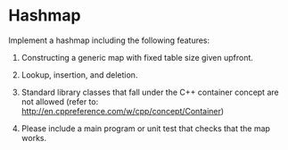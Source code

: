 # Hashmap

Implement a hashmap including the following features:

1. Constructing a generic map with fixed table size given upfront.

2. Lookup, insertion, and deletion.

3. Standard library classes that fall under the C++ container concept are not allowed (refer to: http://en.cppreference.com/w/cpp/concept/Container)

4. Please include a main program or unit test that checks that the map works.
